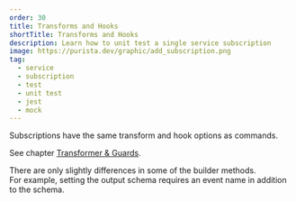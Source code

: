 ```yaml
---
order: 30
title: Transforms and Hooks
shortTitle: Transforms and Hooks
description: Learn how to unit test a single service subscription
image: https://purista.dev/graphic/add_subscription.png
tag:
  - service
  - subscription
  - test
  - unit test
  - jest
  - mock
---
```


Subscriptions have the same transform and hook options as commands.

See chapter [Transformer & Guards](../2.2_command/3_command-hooks.md).

There are only slightly differences in some of the builder methods.  
For example, setting the output schema requires an event name in addition to the schema.
